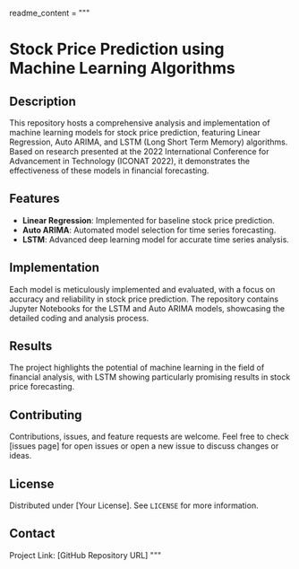 

readme_content = """
# Stock Price Prediction using Machine Learning Algorithms

## Description
This repository hosts a comprehensive analysis and implementation of machine learning models for stock price prediction, featuring Linear Regression, Auto ARIMA, and LSTM (Long Short Term Memory) algorithms. Based on research presented at the 2022 International Conference for Advancement in Technology (ICONAT 2022), it demonstrates the effectiveness of these models in financial forecasting.

## Features
- **Linear Regression**: Implemented for baseline stock price prediction.
- **Auto ARIMA**: Automated model selection for time series forecasting.
- **LSTM**: Advanced deep learning model for accurate time series analysis.

## Implementation
Each model is meticulously implemented and evaluated, with a focus on accuracy and reliability in stock price prediction. The repository contains Jupyter Notebooks for the LSTM and Auto ARIMA models, showcasing the detailed coding and analysis process.

## Results
The project highlights the potential of machine learning in the field of financial analysis, with LSTM showing particularly promising results in stock price forecasting.

## Contributing
Contributions, issues, and feature requests are welcome. Feel free to check [issues page] for open issues or open a new issue to discuss changes or ideas.

## License
Distributed under [Your License]. See `LICENSE` for more information.

## Contact
Project Link: [GitHub Repository URL]
"""
